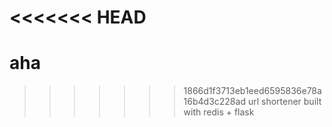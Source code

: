 <<<<<<< HEAD
=======
# aha
>>>>>>> 1866d1f3713eb1eed6595836e78a16b4d3c228ad
url shortener built with redis + flask
